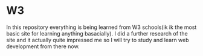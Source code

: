 # W3
In this repository everything is being learned from W3 schools(ik ik the most basic site for learning anything basacially). I did a further research of the site and it actually quite impressed me so I will try to study and learn web development from there now.
